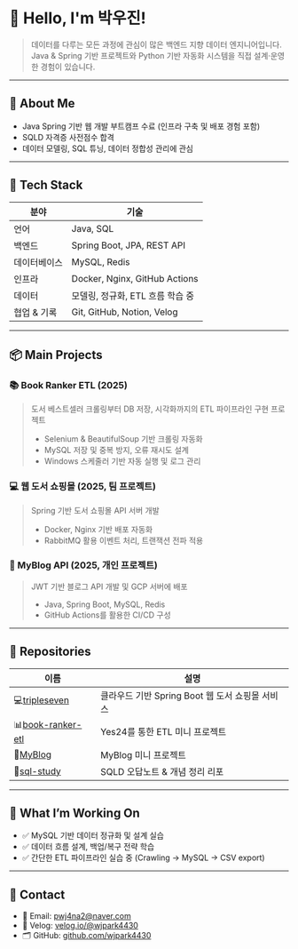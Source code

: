 # 👋 Hello, I'm 박우진!  
> 데이터를 다루는 모든 과정에 관심이 많은 백엔드 지향 데이터 엔지니어입니다.
> Java & Spring 기반 프로젝트와 Python 기반 자동화 시스템을 직접 설계·운영한 경험이 있습니다.

---

## 💼 About Me

- Java Spring 기반 웹 개발 부트캠프 수료 (인프라 구축 및 배포 경험 포함)
- SQLD 자격증 사전점수 합격
- 데이터 모델링, SQL 튜닝, 데이터 정합성 관리에 관심

---

## 🔧 Tech Stack

| 분야 | 기술 |
|------|------|
| 언어 | Java, SQL |
| 백엔드 | Spring Boot, JPA, REST API |
| 데이터베이스 | MySQL, Redis |
| 인프라 | Docker, Nginx, GitHub Actions |
| 데이터 | 모델링, 정규화, ETL 흐름 학습 중 |
| 협업 & 기록 | Git, GitHub, Notion, Velog |

---

## 📦 Main Projects

### 📚 Book Ranker ETL (2025)

> 도서 베스트셀러 크롤링부터 DB 저장, 시각화까지의 ETL 파이프라인 구현 프로젝트
>
> * Selenium & BeautifulSoup 기반 크롤링 자동화
> * MySQL 저장 및 중복 방지, 오류 재시도 설계
> * Windows 스케줄러 기반 자동 실행 및 로그 관리

### 💻 웹 도서 쇼핑몰 (2025, 팀 프로젝트)

> Spring 기반 도서 쇼핑몰 API 서버 개발
>
> * Docker, Nginx 기반 배포 자동화
> * RabbitMQ 활용 이벤트 처리, 트랜잭션 전파 적용

### 📝 MyBlog API (2025, 개인 프로젝트)

> JWT 기반 블로그 API 개발 및 GCP 서버에 배포
>
> * Java, Spring Boot, MySQL, Redis
> * GitHub Actions를 활용한 CI/CD 구성

---

## 📂 Repositories

| 이름 | 설명 |
|------|------|
| 💻[tripleseven](https://github.com/wjpark4430/tripleseven/blob/main/README.md)| 클라우드 기반 Spring Boot 웹 도서 쇼핑몰 서비스 |
| 📊[book-ranker-etl](https://github.com/wjpark4430/book-ranker-etl) | Yes24를 통한 ETL 미니 프로젝트 |
| 📝[MyBlog](https://github.com/wjpark4430/myblog) | MyBlog 미니 프로젝트 |
| 📘[sql-study](https://github.com/wjpark4430/sqld-study) | SQLD 오답노트 & 개념 정리 리포 |

---

## 📌 What I’m Working On

- ✅ MySQL 기반 데이터 정규화 및 설계 실습
- ✅ 데이터 흐름 설계, 백업/복구 전략 학습
- ✅ 간단한 ETL 파이프라인 실습 중 (Crawling → MySQL → CSV export)

---

## 🙋 Contact

- 📧 Email: pwj4na2@naver.com
- 📌 Velog: [velog.io/@wjpark4430](https://velog.io/@wjpark4430)
- 🗂️ GitHub: [github.com/wjpark4430](https://github.com/wjpark4430)
